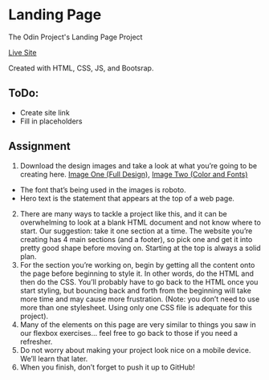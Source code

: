 # Landing Page
The Odin Project's Landing Page Project
 
[Live Site](https://landing-page.jakebenz.dev)
 
Created with HTML, CSS, JS, and Bootsrap.
 
## ToDo:
- Create site link
- Fill in placeholders

## Assignment
1) Download the design images and take a look at what you’re going to be creating here. [Image One (Full Design)](https://cdn.statically.io/gh/TheOdinProject/curriculum/81a5d553f4073e593d23a6ab00d50eef8620796d/foundations/html_css/project/imgs/01.png), [Image Two (Color and Fonts)](https://cdn.statically.io/gh/TheOdinProject/curriculum/81a5d553f4073e593d23a6ab00d50eef8620796d/foundations/html_css/project/imgs/02.png)
 - The font that’s being used in the images is roboto.
 - Hero text is the statement that appears at the top of a web page.
2) There are many ways to tackle a project like this, and it can be overwhelming to look at a blank HTML document and not know where to start. Our suggestion: take it one section at a time. The website you’re creating has 4 main sections (and a footer), so pick one and get it into pretty good shape before moving on. Starting at the top is always a solid plan.
3) For the section you’re working on, begin by getting all the content onto the page before beginning to style it. In other words, do the HTML and then do the CSS. You’ll probably have to go back to the HTML once you start styling, but bouncing back and forth from the beginning will take more time and may cause more frustration. (Note: you don’t need to use more than one stylesheet. Using only one CSS file is adequate for this project).
4) Many of the elements on this page are very similar to things you saw in our flexbox exercises… feel free to go back to those if you need a refresher.
5) Do not worry about making your project look nice on a mobile device. We’ll learn that later.
6) When you finish, don’t forget to push it up to GitHub!
